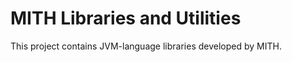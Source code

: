 MITH Libraries and Utilities
============================

This project contains JVM-language libraries developed by MITH.

